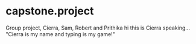 # capstone.project
Group project, Cierra, Sam, Robert and Prithika
hi this is Cierra speaking...
"Cierra is my name and typing is my game!"
